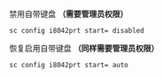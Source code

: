 禁用自带键盘 **（需要管理员权限）** 
```
sc config i8042prt start= disabled
```
恢复启用自带键盘 **（同样需要管理员权限）** 
```
sc config i8042prt start= auto
```